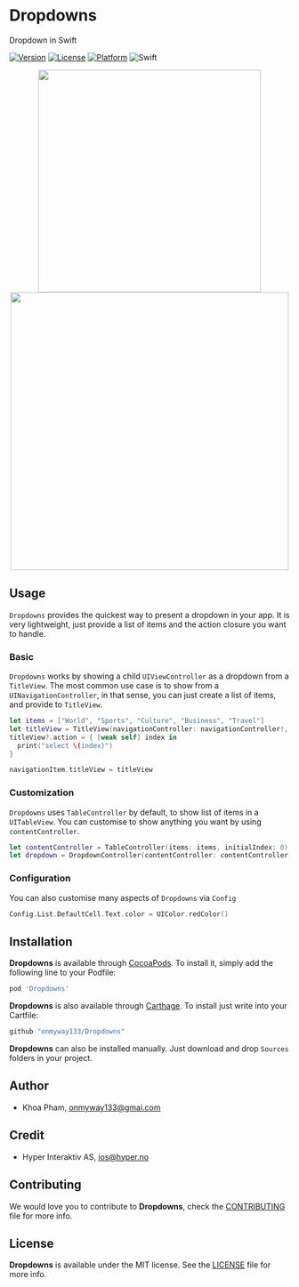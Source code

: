 # Dropdowns
Dropdown in Swift

[![Version](https://img.shields.io/cocoapods/v/Dropdowns.svg?style=flat)](http://cocoadocs.org/docsets/Dropdowns)
[![License](https://img.shields.io/cocoapods/l/Dropdowns.svg?style=flat)](http://cocoadocs.org/docsets/Dropdowns)
[![Platform](https://img.shields.io/cocoapods/p/Dropdowns.svg?style=flat)](http://cocoadocs.org/docsets/Dropdowns)
![Swift](https://img.shields.io/badge/%20in-swift%204.0-orange.svg)

<div align="center">
	<img src="Screenshots/dropdown.gif" height="400" />
	<img src="Screenshots/x.png" height="500" />
</div>

## Usage

`Dropdowns` provides the quickest way to present a dropdown in your app. It is very lightweight, just provide a list of items and the action closure you want to handle.

### Basic

`Dropdowns` works by showing a child `UIViewController` as a dropdown from a `TitleView`. The most common use case is to show from a `UINavigationController`, in that sense, you can just create a list of items, and provide to `TitleView`.

```swift
let items = ["World", "Sports", "Culture", "Business", "Travel"]
let titleView = TitleView(navigationController: navigationController!, title: "Menu", items: items)
titleView?.action = { [weak self] index in
  print("select \(index)")
}

navigationItem.titleView = titleView
```

### Customization

`Dropdowns` uses `TableController` by default, to show list of items in a `UITableView`. You can customise to show anything you want by using `contentController`.

```swift
let contentController = TableController(items: items, initialIndex: 0)
let dropdown = DropdownController(contentController: contentController, navigationController: navigationController)
```

### Configuration

You can also customise many aspects of `Dropdowns` via `Config`

```swift
Config.List.DefaultCell.Text.color = UIColor.redColor()
```

## Installation

**Dropdowns** is available through [CocoaPods](http://cocoapods.org). To install
it, simply add the following line to your Podfile:

```ruby
pod 'Dropdowns'
```

**Dropdowns** is also available through [Carthage](https://github.com/Carthage/Carthage).
To install just write into your Cartfile:

```ruby
github "onmyway133/Dropdowns"
```

**Dropdowns** can also be installed manually. Just download and drop `Sources` folders in your project.

## Author

- Khoa Pham, onmyway133@gmai.com

## Credit

- Hyper Interaktiv AS, ios@hyper.no

## Contributing

We would love you to contribute to **Dropdowns**, check the [CONTRIBUTING](https://github.com/onmyway133/Dropdown/blob/master/CONTRIBUTING.md) file for more info.

## License

**Dropdowns** is available under the MIT license. See the [LICENSE](https://github.com/onmyway133/Dropdown/blob/master/LICENSE.md) file for more info.
